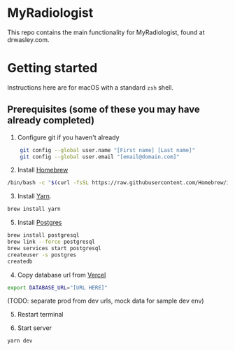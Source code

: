 # MyRadiologist
This repo contains the main functionality for MyRadiologist, found at drwasley.com.

# Getting started
Instructions here are for macOS with a standard `zsh` shell.

## Prerequisites (some of these you may have already completed)

1. Configure git if you haven't already
```zsh
    git config --global user.name "[First name] [Last name]"
    git config --global user.email "[email@domain.com]"
  ```

2. Install [Homebrew](http://brew.sh)
```zsh
/bin/bash -c "$(curl -fsSL https://raw.githubusercontent.com/Homebrew/install/HEAD/install.sh)"
```

3. Install [Yarn](https://yarnpkg.com/en/docs/install#mac-tab).
```zsh
brew install yarn
```

5. Install [Postgres](https://www.postgresql.org)
```zsh
brew install postgresql
brew link --force postgresql
brew services start postgresql
createuser -s postgres
createdb
```

4. Copy database url from [Vercel](https://vercel.com/)
```zsh
export DATABASE_URL="[URL HERE]"
```
(TODO: separate prod from dev urls, mock data for sample dev env)

5. Restart terminal

6. Start server
```zsh
yarn dev
```

